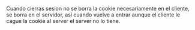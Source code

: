 Cuando cierras sesion no se borra la cookie necesariamente en el cliente, se borra en el servidor, así cuando vuelve a entrar aunque el cliente le cague la cookie al server el server no lo tiene.